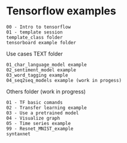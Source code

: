 # Tensorflow examples

    00 - Intro to tensorflow
    01 - template session
    template_class folder
    tensorboard example folder

Use cases TEXT folder
    
    01_char_language_model example
    02_sentiment_model example
    03_word_tagging example
    04_seq2seq_models example (work in progess)
         
Others folder (work in progress)
    
    01 - TF basic comands
    02 - Transfer learning example
    03 - Use a pretrained model
    04 - Visualize graph
    05 - Time series example
    99 - Resnet_MNIST_example
    syntaxnet
